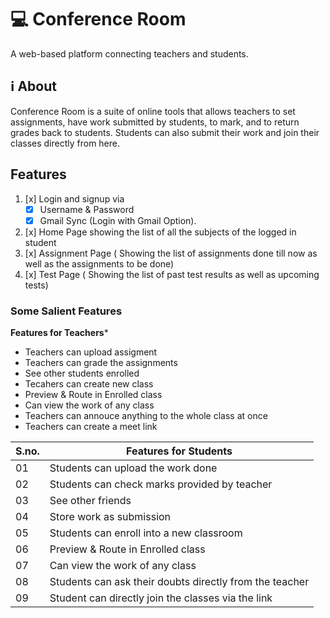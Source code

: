 

# 💻 Conference Room
A web-based platform connecting teachers and students.

## ℹ About
Conference Room is a suite of online tools that allows teachers to set assignments, have work submitted by students, to mark, and to return grades back to students. Students can also submit their work and join their classes directly from here.



## Features
1. [x] Login and signup via
   - [x] Username & Password
   - [x] Gmail Sync (Login with Gmail Option).
2. [x] Home Page showing the list of all the subjects of the logged in student
3. [x] Assignment Page ( Showing the list of assignments done till now as well as the assignments to
be done)
4. [x] Test Page ( Showing the list of past test results as well as upcoming tests)
 

### Some Salient Features
**Features for Teachers*** 
 * Teachers can upload assigment
 * Teachers can grade the assignments
 * See other students enrolled       
 * Tecahers can create new class
 * Preview & Route in Enrolled class
 * Can view the work of any class
 * Teachers can annouce anything to the whole class at once
 * Teachers can create a meet link

| S.no.|Features for Students |
|--------|-------------------------|
| 01   |Students can upload the work done|
| 02   |Students can check marks provided by teacher|
| 03   |See other friends     |            
| 04   |Store work as submission         |
| 05   |Students can enroll into a new classroom|
| 06   |Preview & Route in Enrolled class|
| 07   |Can view the work of any class|
| 08   |Students can ask their doubts directly from the teacher|
| 09   |Student can directly join the classes via the link|



